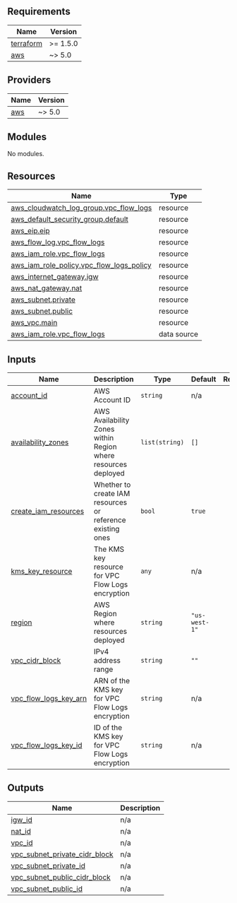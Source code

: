 ## Requirements

| Name | Version |
|------|---------|
| <a name="requirement_terraform"></a> [terraform](#requirement\_terraform) | >= 1.5.0 |
| <a name="requirement_aws"></a> [aws](#requirement\_aws) | ~> 5.0 |

## Providers

| Name | Version |
|------|---------|
| <a name="provider_aws"></a> [aws](#provider\_aws) | ~> 5.0 |

## Modules

No modules.

## Resources

| Name | Type |
|------|------|
| [aws_cloudwatch_log_group.vpc_flow_logs](https://registry.terraform.io/providers/hashicorp/aws/latest/docs/resources/cloudwatch_log_group) | resource |
| [aws_default_security_group.default](https://registry.terraform.io/providers/hashicorp/aws/latest/docs/resources/default_security_group) | resource |
| [aws_eip.eip](https://registry.terraform.io/providers/hashicorp/aws/latest/docs/resources/eip) | resource |
| [aws_flow_log.vpc_flow_logs](https://registry.terraform.io/providers/hashicorp/aws/latest/docs/resources/flow_log) | resource |
| [aws_iam_role.vpc_flow_logs](https://registry.terraform.io/providers/hashicorp/aws/latest/docs/resources/iam_role) | resource |
| [aws_iam_role_policy.vpc_flow_logs_policy](https://registry.terraform.io/providers/hashicorp/aws/latest/docs/resources/iam_role_policy) | resource |
| [aws_internet_gateway.igw](https://registry.terraform.io/providers/hashicorp/aws/latest/docs/resources/internet_gateway) | resource |
| [aws_nat_gateway.nat](https://registry.terraform.io/providers/hashicorp/aws/latest/docs/resources/nat_gateway) | resource |
| [aws_subnet.private](https://registry.terraform.io/providers/hashicorp/aws/latest/docs/resources/subnet) | resource |
| [aws_subnet.public](https://registry.terraform.io/providers/hashicorp/aws/latest/docs/resources/subnet) | resource |
| [aws_vpc.main](https://registry.terraform.io/providers/hashicorp/aws/latest/docs/resources/vpc) | resource |
| [aws_iam_role.vpc_flow_logs](https://registry.terraform.io/providers/hashicorp/aws/latest/docs/data-sources/iam_role) | data source |

## Inputs

| Name | Description | Type | Default | Required |
|------|-------------|------|---------|:--------:|
| <a name="input_account_id"></a> [account\_id](#input\_account\_id) | AWS Account ID | `string` | n/a | yes |
| <a name="input_availability_zones"></a> [availability\_zones](#input\_availability\_zones) | AWS Availability Zones within Region where resources deployed | `list(string)` | `[]` | no |
| <a name="input_create_iam_resources"></a> [create\_iam\_resources](#input\_create\_iam\_resources) | Whether to create IAM resources or reference existing ones | `bool` | `true` | no |
| <a name="input_kms_key_resource"></a> [kms\_key\_resource](#input\_kms\_key\_resource) | The KMS key resource for VPC Flow Logs encryption | `any` | n/a | yes |
| <a name="input_region"></a> [region](#input\_region) | AWS Region where resources deployed | `string` | `"us-west-1"` | no |
| <a name="input_vpc_cidr_block"></a> [vpc\_cidr\_block](#input\_vpc\_cidr\_block) | IPv4 address range | `string` | `""` | no |
| <a name="input_vpc_flow_logs_key_arn"></a> [vpc\_flow\_logs\_key\_arn](#input\_vpc\_flow\_logs\_key\_arn) | ARN of the KMS key for VPC Flow Logs encryption | `string` | n/a | yes |
| <a name="input_vpc_flow_logs_key_id"></a> [vpc\_flow\_logs\_key\_id](#input\_vpc\_flow\_logs\_key\_id) | ID of the KMS key for VPC Flow Logs encryption | `string` | n/a | yes |

## Outputs

| Name | Description |
|------|-------------|
| <a name="output_igw_id"></a> [igw\_id](#output\_igw\_id) | n/a |
| <a name="output_nat_id"></a> [nat\_id](#output\_nat\_id) | n/a |
| <a name="output_vpc_id"></a> [vpc\_id](#output\_vpc\_id) | n/a |
| <a name="output_vpc_subnet_private_cidr_block"></a> [vpc\_subnet\_private\_cidr\_block](#output\_vpc\_subnet\_private\_cidr\_block) | n/a |
| <a name="output_vpc_subnet_private_id"></a> [vpc\_subnet\_private\_id](#output\_vpc\_subnet\_private\_id) | n/a |
| <a name="output_vpc_subnet_public_cidr_block"></a> [vpc\_subnet\_public\_cidr\_block](#output\_vpc\_subnet\_public\_cidr\_block) | n/a |
| <a name="output_vpc_subnet_public_id"></a> [vpc\_subnet\_public\_id](#output\_vpc\_subnet\_public\_id) | n/a |
